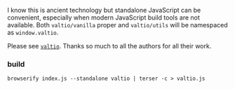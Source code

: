 I know this is ancient technology but standalone JavaScript can be convenient, especially when modern JavaScript build tools are not available.  Both `valtio/vanilla` proper and `valtio/utils` will be namespaced as `window.valtio`.

Please see [`valtio`](https://github.com/pmndrs/valtio).   Thanks so much to all the authors for all their work.

### build

```
browserify index.js --standalone valtio | terser -c > valtio.js
```
